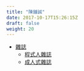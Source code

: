 ```yaml
---
title: "陳鍾誠"
date: 2017-10-17T15:26:15Z
draft: false
weight: 20
---
```


* [雜誌](mag/)
    * [程式人雜誌](mag/programmer/)
    * [成人式雜誌](mag/adult/)

